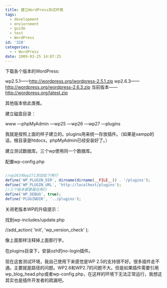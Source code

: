 ```yaml
---
title: 建立WordPress测试环境
tags:
  - development
  - enviornment
  - guide
  - test
  - WordPress
id: '328'
categories:
  - - WordPress
date: 2009-03-25 14:07:25
---
```


下载各个版本的WordPress:

wp2.5.1——http://wordpress.org/wordpress-2.5.1.zip
wp2.6.3——http://wordpress.org/wordpress-2.6.3.zip
当前版本——http://wordpress.org/latest.zip

其他版本依此类推。

建立磁盘目录：

www
—phpMyAdmin
—wp25
—wp26
—wp27
—plugins

我就是按照上面的样子建立的。plugins用来统一存放插件。（如果是xampp的话，根目录是htdocs，phpMyAdmin已经安装好了。）

建立测试数据库。三个wp使用同一个数据库。

配置wp-config.php

```php

//wp263和wp271添加如下两行
define('WP_PLUGIN_DIR', dirname(dirname(__FILE__)) . '/plugins');
define('WP_PLUGIN_URL', 'http://localhost/plugins');
//三个版本都要最后两行
define('WP_DEBUG', true);
define('PLUGINDIR', '../plugins');

```

关闭老版本WP的升级提示：

找到wp-includes/update.php

//add_action( 'init', 'wp_version_check' );

像上面那样注释掉上面那行字。

在plugins目录下，安装ozh的no-login插件。

现在这套测试环境，我自己使用下来感觉是WP 2.5的支持很不好。很多插件走不通。主要就是路径的问题。WP2.6和WP2.7的问题不大。但是如果插件需要引用wp_blog_head.php或者wp-config.php，在这样的环境下无法正常运行，我想这其实也是插件开发者的疏漏吧。